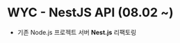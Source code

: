 # WYC - NestJS API (08.02 ~)

<!-- ### 🔎 토이 프로젝트 설명 -->

- 기존 Node.js 프로젝트 서버 **Nest.js** 리팩토링 

<!-- &nbsp;

### 🖥 설치 및 실행

```
$ npm install
$ npm run start:dev
```

&nbsp;

### 🤫 얻고자 하는 바

- NestJS DI 프레임워크 활용방법과 **_Module, Controller, Provider의 상관관계_** 를 이해하고 OOP 적용
- NestJS에서 제공해주는 interface인 **_Filter, Pipes, Guards, Interceptor, decorator_** 를 적용해 Request lifecycle 이해
- DDD(Domain Driven Development) 방식을 적용하여 class간 커플링을 최소화 하고, 테스트가 용이한 환경을 제공

---

&nbsp;

### ✅ API (현재까지 구현한 기능)

#### 1. 유저 - API

- 회원가입, 일반 로그인 (JWT token)
- 카카오 로그인

#### 2. 게시글 - API

- 사진 업로드 (Multer, form-data 처리, 서버에 파일 저장 )
- 게시글 등록 (게시글, 추가 옵션, 위치 데이터)
- 메인/상세 페이지 데이터 제공

#### 3. 댓글, 좋아요 - API

- 댓글, 좋아요 CRUD

&nbsp;

> 📌 Common Request Lifecycle
>
> - Middleware : 요청, 응답 로깅 (ip, method, statusCode, url)
> - Guard : 로그인 유저 토큰 인증 (+ JWT 토큰)
> - decorator(user) : 인증된 토큰으로 유저 데이터 추출 (Custom)
> - interceptors : 요청 성공 시 응 응답 형태
> - Exception filters : 요청 실패 시 응답 에러 Response Code, 메세지

&nbsp;

---

&nbsp;

### ❗ 어려웠던점

- NestJS 프레임워크, 객체지향프로그래밍 적용(+DI), 타입 지정

- 기존 Node.js의 함수형 프로그래밍 방식에서 벗어나 Nest.js의 DI 프레임워크, interface를 활용해 요청, 응답 데이터와 로직을 핸들링하고 처리하는 부분

- 데이터와 에러 처리 응답 형태가 달라짐에 따른 프론트엔드 코드 수정

&nbsp;

### 💪 배운점 + 느낀점

- 프로젝트 규모가 커질수록 도메인 역할을 분리함으로써, 이에 대해 빠르게 파악할 수 있고, 유지/보수에 용이하다.

- Request, Response, Data Transter 과정에서 객체 간의 역할과 책임을 세분화, 규격화 시킬수록 Side Effect를 최소화 시키고 탄탄한 백엔드 서버를 구축할 수 있다.
  &nbsp;

대부분 처음 접하고 적용해보는 내용인만큼 생각지 못한 에러도 많이 만나고 쉽지 않다.

하지만 직접 코드를 작성해보면서 문서에서만 접했던 Nestjs, OOP 등의 장점을 이해할 수 있었던 것같다.

익숙해 질 수 있도록 코드를 많이 보고 작성해봐야 겠다는 것을 느꼈고,

DDD 패턴은 모두 적용해보지 못했는데 지속적으로 이해하고 코드를 작성해 나가봐야 겠다. -->
